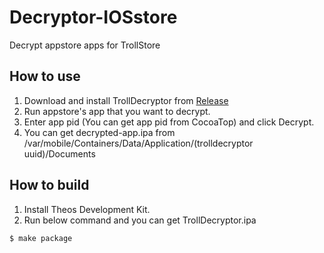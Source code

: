 # Decryptor-IOSstore

Decrypt appstore apps for TrollStore

## How to use
1. Download and install TrollDecryptor from [Release](https://github.com/wh1te4ever/TrollDecryptor/releases)
2. Run appstore's app that you want to decrypt.
3. Enter app pid (You can get app pid from CocoaTop) and click Decrypt.
4. You can get decrypted-app.ipa from /var/mobile/Containers/Data/Application/(trolldecryptor uuid)/Documents

## How to build
1. Install Theos Development Kit.
2. Run below command and you can get TrollDecryptor.ipa
```
$ make package
```
